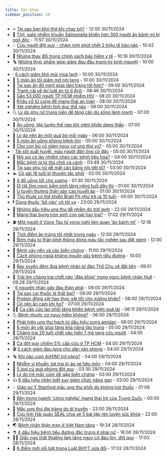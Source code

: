 ```yaml
---
title: Sức khỏe
sidebar_position: 10
---
```


<!-- vnexpress-suc-khoe:START -->
- 🔥 [Tại sao bạn khó thở khi chạy bộ?](https://vnexpress.net/tai-sao-ban-kho-tho-khi-chay-bo-4821423.html) - 12:00 30/11/2024
- 🥰 [Thịt, pate nhiễm khuẩn Salmonella khiến hơn 300 người ăn bánh mì bị ngộ độc](https://vnexpress.net/thit-pate-nhiem-khuan-salmonella-khien-hon-300-nguoi-an-banh-mi-bi-ngo-doc-4822328.html) - 11:57 30/11/2024
- 💡 [Cứu người đột quỵ - chậm một phút chết 2 triệu tế bào não](https://vnexpress.net/cuu-nguoi-dot-quy-cham-mot-phut-chet-2-trieu-te-bao-nao-4822250.html) - 10:42 30/11/2024
- 🤗 [Những thay đổi trong chính sách bảo hiểm y tế](https://vnexpress.net/nhung-thay-doi-trong-chinh-sach-bao-hiem-y-te-4822288.html) - 10:16 30/11/2024
- 🪜 [Những thực phẩm giúp giảm đau đầu trong kỳ kinh nguyệt](https://vnexpress.net/nhung-thuc-pham-giup-giam-dau-dau-trong-ky-kinh-nguyet-4822258.html) - 10:00 30/11/2024
- 🕯 [6 cách giảm khô mũi mùa lạnh](https://vnexpress.net/6-cach-giam-kho-mui-mua-lanh-4822214.html) - 10:00 30/11/2024
- 🤭 [5 món ăn tối giảm mỡ nội tạng](https://vnexpress.net/5-mon-an-toi-giam-mo-noi-tang-4822173.html) - 10:00 30/11/2024
- 👀 [Tại sao ăn đồ ngọt giúp tâm trạng tốt hơn?](https://vnexpress.net/tai-sao-an-do-ngot-giup-tam-trang-tot-hon-4822238.html) - 09:00 30/11/2024
- 🌋 [Tranh cãi về dự luật an tử ở Anh](https://vnexpress.net/tranh-cai-ve-du-luat-an-tu-o-anh-4822228.html) - 08:46 30/11/2024
- 🫶 [Gần 53.000 người TP HCM nhiễm HIV](https://vnexpress.net/gan-53-000-nguoi-tp-hcm-nhiem-hiv-4822196.html) - 08:20 30/11/2024
- 🦆 [Khâu cổ tử cung để mang thai an toàn](https://vnexpress.net/khau-co-tu-cung-de-mang-thai-an-toan-4822246.html) - 08:00 30/11/2024
- 🚀 [Xét nghiệm bệnh tình dục thế nào](https://vnexpress.net/xet-nghiem-benh-tinh-duc-the-nao-4821908.html) - 08:00 30/11/2024
- 🌜 [Lý do phụ nữ trung niên dễ tăng cân dù sống lành mạnh](https://vnexpress.net/ly-do-phu-nu-trung-nien-de-tang-can-du-song-lanh-manh-4822203.html) - 07:00 30/11/2024
- 🧰 [Ăn uống, tập luyện thế nào khi viêm khớp dạng thấp](https://vnexpress.net/an-uong-tap-luyen-the-nao-khi-viem-khop-dang-thap-4822166.html) - 07:00 30/11/2024
- 💫 [Lý do nên ăn một quả bơ mỗi ngày](https://vnexpress.net/ly-do-nen-an-mot-qua-bo-moi-ngay-4818861.html) - 06:00 30/11/2024
- 🌝 [5 món ăn uống phòng bệnh tim](https://vnexpress.net/5-mon-an-uong-phong-benh-tim-4822167.html) - 05:00 30/11/2024
- 🗽 [Cho con bú có giảm nguy cơ ung thư vú?](https://vnexpress.net/cho-con-bu-co-giam-nguy-co-ung-thu-vu-4822159.html) - 05:00 30/11/2024
- 🕯 [Tái sốt xuất huyết, máu người đàn ông cô đặc](https://vnexpress.net/tai-sot-xuat-huyet-mau-nguoi-dan-ong-co-dac-4821912.html) - 05:00 30/11/2024
- 🦅 [Nội soi có lây nhiễm chéo các bệnh tiêu hóa?](https://vnexpress.net/noi-soi-co-lay-nhiem-cheo-cac-benh-tieu-hoa-4822146.html) - 04:00 30/11/2024
- 🦆 [Mắc bệnh lạ từ thú chơi cá cảnh](https://vnexpress.net/mac-benh-la-tu-thu-choi-ca-canh-4822145.html) - 03:49 30/11/2024
- 🎊 [Tại sao phụ nữ dễ mất cân bằng nội tiết tố?](https://vnexpress.net/tai-sao-phu-nu-de-mat-can-bang-noi-tiet-to-4821984.html) - 03:00 30/11/2024
- 🏊 [Cô gái 18 tuổi bị thuyên tắc phổi](https://vnexpress.net/co-gai-18-tuoi-bi-thuyen-tac-phoi-4822065.html) - 02:00 30/11/2024
- 📝 [4 đồ uống tốt cho xương](https://vnexpress.net/4-do-uong-tot-cho-xuong-4821850.html) - 01:30 30/11/2024
- 💯 [Dị tật lõm ngực bẩm sinh tăng nặng tuổi dậy thì](https://vnexpress.net/di-tat-lom-nguc-bam-sinh-tang-nang-tuoi-day-thi-4822067.html) - 01:00 30/11/2024
- 🌊 [U tuyến thượng thận gây cao huyết áp](https://vnexpress.net/u-tuyen-thuong-than-gay-cao-huyet-ap-4822003.html) - 01:00 30/11/2024
- 🚀 [Thủ thuật có thể khiến Bratt Pit như trẻ ra 10 tuổi](https://vnexpress.net/thu-thuat-co-the-khien-bratt-pit-nhu-tre-ra-10-tuoi-4821995.html) - 00:00 30/11/2024
- 🕴 [Dùng thuốc &#39;bổ não&#39; vô tội vạ](https://vnexpress.net/dung-thuoc-bo-nao-vo-toi-va-4821443.html) - 23:00 29/11/2024
- 🗽 [Những dấu hiệu ung thư dễ nhầm do trời lạnh](https://vnexpress.net/nhung-dau-hieu-ung-thu-de-nham-do-troi-lanh-4821681.html) - 22:00 29/11/2024
- 🎡 [Mang thai bụng tròn sinh con gái hay trai?](https://vnexpress.net/mang-thai-bung-tron-sinh-con-gai-hay-trai-4819067.html) - 17:02 29/11/2024
- ⛽️ [Một người ở Vũng Tàu tử vong nghi liên quan &#39;ăn bánh mì&#39;](https://vnexpress.net/mot-nguoi-o-vung-tau-tu-vong-nghi-lien-quan-an-banh-mi-4822038.html) - 12:16 29/11/2024
- 🦆 [Thời điểm ăn trứng tốt nhất trong ngày](https://vnexpress.net/thoi-diem-an-trung-tot-nhat-trong-ngay-4818856.html) - 12:00 29/11/2024
- 🤩 [Bơm máu tự thân khơi thông dòng máu tắc nghẽn sau đặt stent](https://vnexpress.net/bom-mau-tu-than-khoi-thong-dong-mau-tac-nghen-sau-dat-stent-4821524.html) - 12:00 29/11/2024
- 🦒 [Bệnh vảy nến và các biến chứng](https://vnexpress.net/benh-vay-nen-va-cac-bien-chung-4821825.html) - 11:00 29/11/2024
- 💫 [Cách phòng ngừa kháng insulin gây bệnh tiểu đường](https://vnexpress.net/cach-phong-ngua-khang-insulin-gay-benh-tieu-duong-4821896.html) - 10:00 29/11/2024
- 🐘 [Bay xuyên đêm đưa bệnh nhân từ đảo Thổ Chu về đất liền](https://vnexpress.net/bay-xuyen-dem-dua-benh-nhan-tu-dao-tho-chu-ve-dat-lien-4821946.html) - 09:51 29/11/2024
- 🚀 [Trái tim chàng trai chết não &#39;đập khỏe&#39; trong ngực bệnh nhân Huế](https://vnexpress.net/trai-tim-chang-trai-chet-nao-dap-khoe-trong-nguc-benh-nhan-hue-4821932.html) - 09:28 29/11/2024
- 🕯 [6 nguyên nhân gây đau thận phải](https://vnexpress.net/6-nguyen-nhan-gay-dau-than-phai-4821772.html) - 09:00 29/11/2024
- 🦏 [Tại sao cai thuốc lá thất bại?](https://vnexpress.net/tai-sao-cai-thuoc-la-that-bai-4821904.html) - 08:00 29/11/2024
- 🦄 [Protein động vật hay thực vật tốt cho xương khớp?](https://vnexpress.net/protein-dong-vat-hay-thuc-vat-tot-cho-xuong-khop-4821903.html) - 08:00 29/11/2024
- 🦒 [Có nên ăn cam khi ho?](https://vnexpress.net/co-nen-an-cam-khi-ho-4821838.html) - 07:00 29/11/2024
- 👨‍🏫 [Ca cấp cứu lao phổi tăng khiến bệnh viện quá tải](https://vnexpress.net/ca-cap-cuu-lao-phoi-tang-khien-benh-vien-qua-tai-4821885.html) - 06:11 29/11/2024
- 🌜 [Bệnh nhược cơ nguy hiểm không?](https://vnexpress.net/benh-nhuoc-co-nguy-hiem-khong-4821848.html) - 06:00 29/11/2024
- 🚀 [Phát hiện ung thư hạch từ dấu hiệu sưng amidan](https://vnexpress.net/phat-hien-ung-thu-hach-tu-dau-hieu-sung-amidan-4821442.html) - 06:00 29/11/2024
- 💃 [6 món ăn vặt giúp tăng khả năng tập trung](https://vnexpress.net/6-mon-an-vat-giup-tang-kha-nang-tap-trung-4821788.html) - 05:00 29/11/2024
- 💯 [Chàng trai 20 tuổi chết não hiến 7 mô tạng cứu người](https://vnexpress.net/chang-trai-20-tuoi-chet-nao-hien-7-mo-tang-cuu-nguoi-4821768.html) - 04:05 29/11/2024
- 🤔 [Ca đột quỵ chiếm 5% cấp cứu ở TP HCM](https://vnexpress.net/ca-dot-quy-chiem-5-cap-cuu-o-tp-hcm-4821759.html) - 04:00 29/11/2024
- 🎬 [5 cách giảm đau lưng cho dân văn phòng](https://vnexpress.net/5-cach-giam-dau-lung-cho-dan-van-phong-4821834.html) - 04:00 29/11/2024
- 🪜 [Khi nào cúm A/H1N1 trở nặng?](https://vnexpress.net/khi-nao-cum-a-h1n1-tro-nang-4821830.html) - 04:00 29/11/2024
- 🦣 [Nhiễm vi khuẩn, bé trai bị áp xe hậu môn](https://vnexpress.net/nhiem-vi-khuan-be-trai-bi-ap-xe-hau-mon-4821547.html) - 04:00 29/11/2024
- 🧐 [5 loại củ quả phòng đột quỵ](https://vnexpress.net/5-loai-cu-qua-phong-dot-quy-4821749.html) - 03:30 29/11/2024
- 🤡 [Lý do trẻ mắc cúm dễ gặp biến chứng](https://vnexpress.net/ly-do-tre-mac-cum-de-gap-bien-chung-4821770.html) - 03:00 29/11/2024
- 👍 [6 dấu hiệu nhận biết suy giảm chức năng gan](https://vnexpress.net/6-dau-hieu-nhan-biet-suy-giam-chuc-nang-gan-4821743.html) - 03:00 29/11/2024
- 💡 [Giáo sư Y Stanford mắc ung thư phổi dù không hút thuốc](https://vnexpress.net/giao-su-y-stanford-mac-ung-thu-phoi-du-khong-hut-thuoc-4821675.html) - 01:08 29/11/2024
- 💯 [Bên trong ngành &#39;công nghiệp&#39; mang thai hộ của Trung Quốc](https://vnexpress.net/ben-trong-nganh-cong-nghiep-mang-thai-ho-cua-trung-quoc-4821576.html) - 00:00 29/11/2024
- 🧠 [Mắc ung thư đại tràng do di truyền](https://vnexpress.net/mac-ung-thu-dai-trang-do-di-truyen-4821051.html) - 23:00 28/11/2024
- 🎡 [Cựu lính Hải quân SEAL chia sẻ 5 bài tập rèn luyện sức khỏe](https://vnexpress.net/cuu-linh-hai-quan-seal-chia-se-5-bai-tap-ren-luyen-suc-khoe-4821025.html) - 22:00 28/11/2024
- 🌏 [Bệnh nhân thận mạn ở Việt Nam tăng](https://vnexpress.net/benh-nhan-than-man-o-viet-nam-tang-4821109.html) - 19:34 28/11/2024
- ⚗️ [4 dấu hiệu bệnh tiểu đường đặc trưng ở phái nữ](https://vnexpress.net/4-dau-hieu-benh-tieu-duong-dac-trung-o-phai-nu-4821155.html) - 18:00 28/11/2024
- 👨‍🏫 [Giấc ngủ thất thường làm tăng nguy cơ đau tim, đột quỵ](https://vnexpress.net/giac-ngu-that-thuong-lam-tang-nguy-co-dau-tim-dot-quy-4821157.html) - 17:03 28/11/2024
- 🤖 [6 điểm mới nổi bật trong Luật BHYT sửa đổi](https://vnexpress.net/6-diem-moi-noi-bat-trong-luat-bhyt-sua-doi-4821444.html) - 17:02 28/11/2024<!-- vnexpress-suc-khoe:END -->
